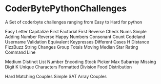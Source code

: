# CoderBytePythonChallenges

A Set of coderbyte challenges ranging from Easy to Hard for python

Easy
Letter Capitalize
First Factorial
First Reverse
Check Nums
Simple Adding
Number Reverse
Happy Numbers
Consonant Count
Codeland Username Validation
Equivalent Keypresses
Different Cases
H Distance
FizzBuzz
String Changes
Group Totals
Moving Median
Star Rating
Command Line

Medium
Distinct List
Number Encoding
Stock Picker
Max Subarray
Missing Digit
K Unique Characters
Formatted Division
Food Distribution

Hard
Matching Couples
Simple SAT
Array Couples
